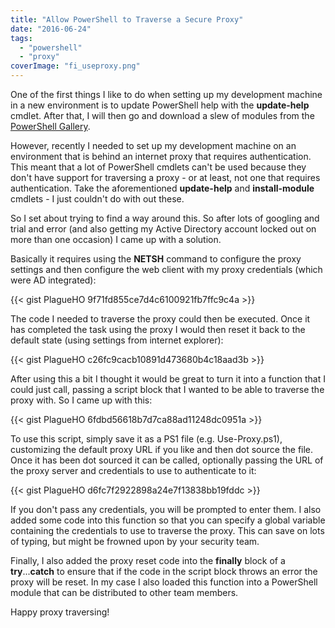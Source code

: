 ```yaml
---
title: "Allow PowerShell to Traverse a Secure Proxy"
date: "2016-06-24"
tags:
  - "powershell"
  - "proxy"
coverImage: "fi_useproxy.png"
---
```


One of the first things I like to do when setting up my development machine in a new environment is to update PowerShell help with the **update-help** cmdlet. After that, I will then go and download a slew of modules from the [PowerShell Gallery](http://www.powershellgallery.com/).

However, recently I needed to set up my development machine on an environment that is behind an internet proxy that requires authentication. This meant that a lot of PowerShell cmdlets can't be used because they don't have support for traversing a proxy - or at least, not one that requires authentication. Take the aforementioned **update-help** and **install-module** cmdlets - I just couldn't do with out these.

So I set about trying to find a way around this. So after lots of googling and trial and error (and also getting my Active Directory account locked out on more than one occasion) I came up with a solution.

Basically it requires using the **NETSH** command to configure the proxy settings and then configure the web client with my proxy credentials (which were AD integrated):

{{< gist PlagueHO 9f71fd855ce7d4c6100921fb7ffc9c4a >}}

The code I needed to traverse the proxy could then be executed. Once it has completed the task using the proxy I would then reset it back to the default state (using settings from internet explorer):

{{< gist PlagueHO c26fc9cacb10891d473680b4c18aad3b >}}

After using this a bit I thought it would be great to turn it into a function that I could just call, passing a script block that I wanted to be able to traverse the proxy with. So I came up with this:

{{< gist PlagueHO 6fdbd56618b7d7ca88ad11248dc0951a >}}

To use this script, simply save it as a PS1 file (e.g. Use-Proxy.ps1), customizing the default proxy URL if you like and then dot source the file. Once it has been dot sourced it can be called, optionally passing the URL of the proxy server and credentials to use to authenticate to it:

{{< gist PlagueHO d6fc7f2922898a24e7f13838bb19fddc >}}

If you don't pass any credentials, you will be prompted to enter them. I also added some code into this function so that you can specify a global variable containing the credentials to use to traverse the proxy. This can save on lots of typing, but might be frowned upon by your security team.

Finally, I also added the proxy reset code into the **finally** block of a **try**...**catch** to ensure that if the code in the script block throws an error the proxy will be reset. In my case I also loaded this function into a PowerShell module that can be distributed to other team members.

Happy proxy traversing!

